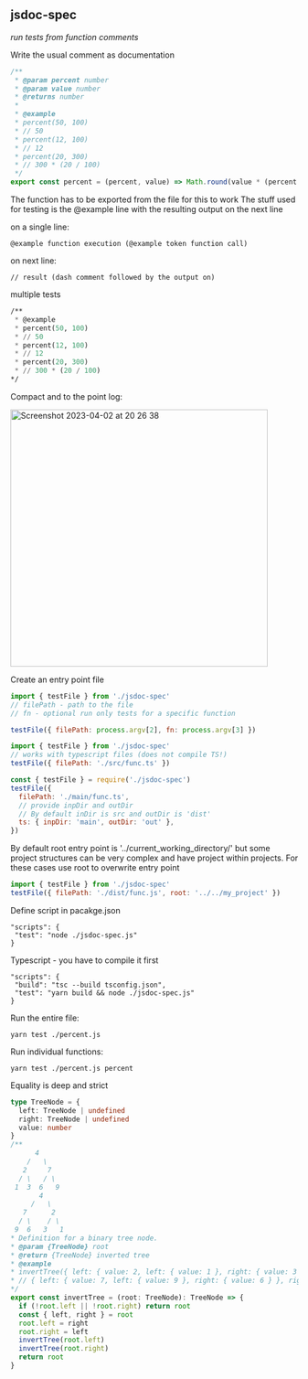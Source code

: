 ## jsdoc-spec

_run tests from function comments_

Write the usual comment as documentation

```js
/**
 * @param percent number
 * @param value number
 * @returns number
 *
 * @example
 * percent(50, 100)
 * // 50
 * percent(12, 100)
 * // 12
 * percent(20, 300)
 * // 300 * (20 / 100)
 */
export const percent = (percent, value) => Math.round(value * (percent / 100))
```

The function has to be exported from the file for this to work
The stuff used for testing is the @example line with the resulting output on the next line

on a single line:

```
@example function execution (@example token function call)
```

on next line:

```
// result (dash comment followed by the output on)
```

multiple tests

```lisp
/**
 * @example
 * percent(50, 100)
 * // 50
 * percent(12, 100)
 * // 12
 * percent(20, 300)
 * // 300 * (20 / 100)
*/
```

Compact and to the point log:

<img width="450" alt="Screenshot 2023-04-02 at 20 26 38" src="https://user-images.githubusercontent.com/88512646/229368947-260bfaf2-fed5-41df-9835-5c68a9734bbd.png">

Create an entry point file

```js
import { testFile } from './jsdoc-spec'
// filePath - path to the file
// fn - optional run only tests for a specific function

testFile({ filePath: process.argv[2], fn: process.argv[3] })
```

```js
import { testFile } from './jsdoc-spec'
// works with typescript files (does not compile TS!)
testFile({ filePath: './src/func.ts' })
```

```js
const { testFile } = require('./jsdoc-spec')
testFile({
  filePath: './main/func.ts',
  // provide inpDir and outDir
  // By default inDir is src and outDir is 'dist'
  ts: { inpDir: 'main', outDir: 'out' },
})
```

By default root entry point is '../current_working_directory/'
but some project structures can be very complex and have project within projects.
For these cases use root to overwrite entry point

```js
import { testFile } from './jsdoc-spec'
testFile({ filePath: './dist/func.js', root: '../../my_project' })
```

Define script in pacakge.json

```
"scripts": {
 "test": "node ./jsdoc-spec.js"
}
```

Typescript - you have to compile it first

```
"scripts": {
 "build": "tsc --build tsconfig.json",
 "test": "yarn build && node ./jsdoc-spec.js"
}
```

Run the entire file:

```
yarn test ./percent.js
```

Run individual functions:

```
yarn test ./percent.js percent
```

Equality is deep and strict

```ts
type TreeNode = {
  left: TreeNode | undefined
  right: TreeNode | undefined
  value: number
}
/**
      4
    /   \
   2     7
  / \   / \
 1  3  6   9
       4
     /   \
   7      2
  / \    / \
 9  6   3   1
* Definition for a binary tree node.
* @param {TreeNode} root
* @return {TreeNode} inverted tree
* @example
* invertTree({ left: { value: 2, left: { value: 1 }, right: { value: 3 } }, right: { value: 7, left: { value: 6 }, right: { value: 9 } }, value: 4 });
* // { left: { value: 7, left: { value: 9 }, right: { value: 6 } }, right: { value: 2, left: { value: 3 }, right: { value: 1 } }, value: 4 };
*/
export const invertTree = (root: TreeNode): TreeNode => {
  if (!root.left || !root.right) return root
  const { left, right } = root
  root.left = right
  root.right = left
  invertTree(root.left)
  invertTree(root.right)
  return root
}
```
